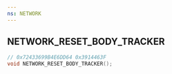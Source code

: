 ```yaml
---
ns: NETWORK
---
```

## NETWORK_RESET_BODY_TRACKER

```c
// 0x72433699B4E6DD64 0x3914463F
void NETWORK_RESET_BODY_TRACKER();
```


